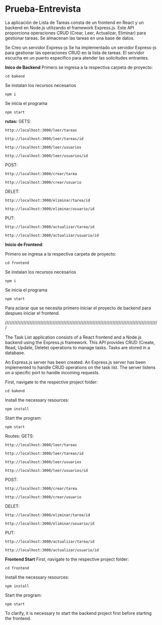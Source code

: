 # Prueba-Entrevista
La aplicación de Lista de Tareas consta de un frontend en React y un backend en Node.js utilizando el framework Express.js. Este API proporciona operaciones CRUD (Crear, Leer, Actualizar, Eliminar) para gestionar tareas. Se almacenan las tareas en una base de datos.

Se Creo un servidor Express-js
Se ha implementado un servidor Express-js para gestionar las operaciones CRUD en la lista de tareas. El servidor escucha en un puerto específico para atender las solicitudes entrantes.

**Inico de Backend**
Primero se ingresa a la respectiva carpeta de proyecto:
```
cd bakend
```
Se instalan los recursos necesarios
```
npm i
```
Se inicia el programa
```
npm start
```
**rutas:**
GETS:
```
http://localhost:3000/leer/tareas

http://localhost:3000/leer/tareas/id

http://localhost:3000/leer/usuarios

http://localhost:3000/leer/usuarios/id
```

POST:
```
http://localhost:3000/crear/tarea

http://localhost:3000/crear/usuario
```

DELET:
```
http://localhost:3000/eliminar/tarea/id

http://localhost:3000/eliminar/usuario/id
```

PUT:
```
http://localhost:3000/actualizar/tarea/id

http://localhost:3000/actualizar/usuario/id
```


**Inicio de Frontend**

Primero se ingresa a la respectiva carpeta de proyecto:
```
cd frontend
```
Se instalan los recursos necesarios
```
npm i
```
Se inicia el programa
```
npm start
```

Para aclarar que se necesita primero iniciar el proyecto de backend para despues iniciar el frontend.

////////////////////////////////////////////////////////////////////////////////////////////////////

The Task List application consists of a React frontend and a Node.js backend using the Express.js framework. This API provides CRUD (Create, Read, Update, Delete) operations to manage tasks. Tasks are stored in a database.

An Express.js server has been created.
An Express.js server has been implemented to handle CRUD operations on the task list. The server listens on a specific port to handle incoming requests.

First, navigate to the respective project folder:
```
cd bakend
```
Install the necessary resources:
```
npm install
```
Start the program:
```
npm start
```
Routes:
GETS:
```
http://localhost:3000/leer/tareas

http://localhost:3000/leer/tareas/id

http://localhost:3000/leer/usuarios

http://localhost:3000/leer/usuarios/id
```

POST:
```
http://localhost:3000/crear/tarea

http://localhost:3000/crear/usuario
```

DELET:
```
http://localhost:3000/eliminar/tarea/id

http://localhost:3000/eliminar/usuario/id
```

PUT:
```
http://localhost:3000/actualizar/tarea/id

http://localhost:3000/actualizar/usuario/id
```

**Frontend Start**
First, navigate to the respective project folder:
```
cd frontend
```
Install the necessary resources:
```
npm install
```
Start the program:
```
npm start
```
To clarify, it is necessary to start the backend project first before starting the frontend.

